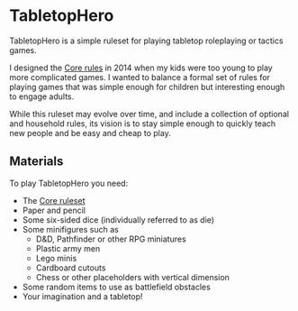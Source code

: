 # TabletopHero

TabletopHero is a simple ruleset for playing tabletop roleplaying or tactics games.

I designed the [Core rules](core.md) in 2014 when my kids were too young to play more complicated games. I wanted to balance a formal set of rules for playing games that was simple enough for children but interesting enough to engage adults.

While this ruleset may evolve over time, and include a collection of optional and household rules, its vision is to stay simple enough to quickly teach new people and be easy and cheap to play.

## Materials

To play TabletopHero you need:

- The [Core ruleset](core.md)
- Paper and pencil
- Some six-sided dice (individually referred to as die)
- Some minifigures such as
  - D&D, Pathfinder or other RPG miniatures
  - Plastic army men
  - Lego minis
  - Cardboard cutouts
  - Chess or other placeholders with vertical dimension
- Some random items to use as battlefield obstacles
- Your imagination and a tabletop!
